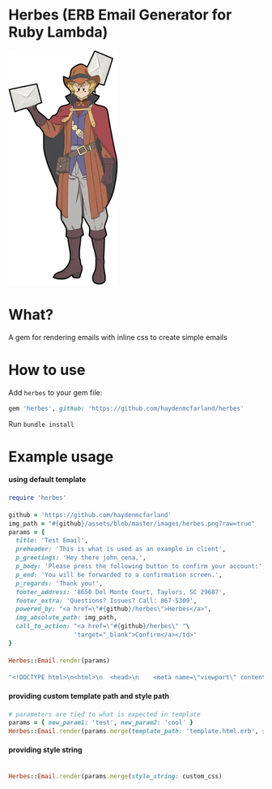 # Herbes (ERB Email Generator for Ruby Lambda)

![herbes](https://github.com/haydenmcfarland/assets/blob/master/images/herbes.png?raw=true)

# What?

A gem for rendering emails with inline css to create simple emails

# How to use
Add `herbes` to your gem file:

```ruby
gem 'herbes', github: 'https://github.com/haydenmcfarland/herbes'
```

Run `bundle install`

# Example usage

#### using default template
```ruby
require 'herbes'

github = 'https://github.com/haydenmcfarland'
img_path = "#{github}/assets/blob/master/images/herbes.png?raw=true"
params = {
  title: 'Test Email',
  preheader: 'This is what is used as an example in client',
  p_greetings: 'Hey there john_cena,',
  p_body: 'Please press the following button to confirm your account:',
  p_end: 'You will be forwarded to a confirmation screen.',
  p_regards: 'Thank you!',
  footer_address: '8650 Del Monte Court, Taylors, SC 29687',
  footer_extra: 'Questions? Issues? Call: 867-5309',
  powered_by: "<a href=\"#{github}/herbes\">Herbes</a>",
  img_absolute_path: img_path,
  call_to_action: "<a href=\"#{github}/herbes\" "\
                  'target="_blank">Confirm</a></td>'
}
    
Herbes::Email.render(params)

"<!DOCTYPE html>\n<html>\n  <head>\n    <meta name=\"viewport\" content=\"width=device-width\">\n...
```

#### providing custom template path and style path

```ruby
# parameters are tied to what is expected in template
params = { new_param1: 'test', new_param2: 'cool' }
Herbes::Email.render(params.merge(template_path: 'template.html.erb', style_path: 'style.css')

```

#### providing style string

```ruby

Herbes::Email.render(params.merge(style_string: custom_css)

```
